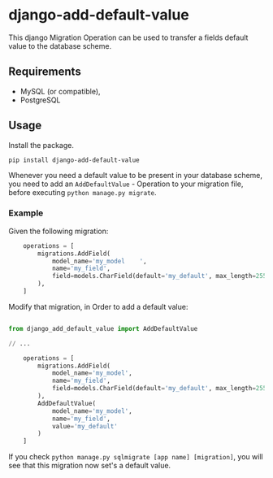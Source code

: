 # django-add-default-value

This django Migration Operation can be used to transfer a fields default value
to the database scheme.

## Requirements

* MySQL (or compatible),
* PostgreSQL

## Usage

Install the package.

`pip install django-add-default-value`

Whenever you need a default value to be present in your database scheme,
you need to add an `AddDefaultValue` - Operation to your migration file,
before executing `python manage.py migrate`.

### Example

Given the following migration:

```python
    operations = [
        migrations.AddField(
            model_name='my_model    ',
            name='my_field',
            field=models.CharField(default='my_default', max_length=255),
        ),
    ]
```

Modify that migration, in Order to add a default value:

```python

from django_add_default_value import AddDefaultValue

// ...

    operations = [
        migrations.AddField(
            model_name='my_model',
            name='my_field',
            field=models.CharField(default='my_default', max_length=255),
        ),
        AddDefaultValue(
            model_name='my_model',
            name='my_field',
            value='my_default'
        )
    ]
```

If you check `python manage.py sqlmigrate [app name] [migration]`,
you will see that this migration now set's a default value.

